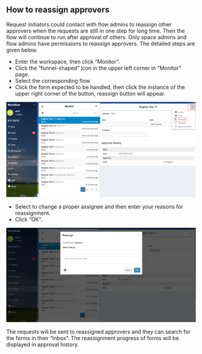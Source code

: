 ## How to reassign approvers

Request initiators could contact with flow admins to reassign other approvers when the requests are still in one step for long time. Then the flow will continue to run after approval of others.
Only space admins and flow admins have permissions to reassign approvers. The detailed steps are given below.

 - Enter the workspace, then click “Monitor”.
 - Click the “funnel-shaped” icon in the upper left corner in “Monitor” page.
 - Select the corresponding flow.
 - Click the form expected to be handled, then click the instance of the upper right corner of the button, reassign button will appear.

 ![](images/reassign1.png)
 - Select to change a proper assignee and then enter your reasons for reassignment.
 - Click “OK”.
 
![](images/reassign2.png)

The requests will be sent to reassigned approvers and they can search for the forms in their “Inbox”. The reassignment progress of forms will be displayed in approval history.
